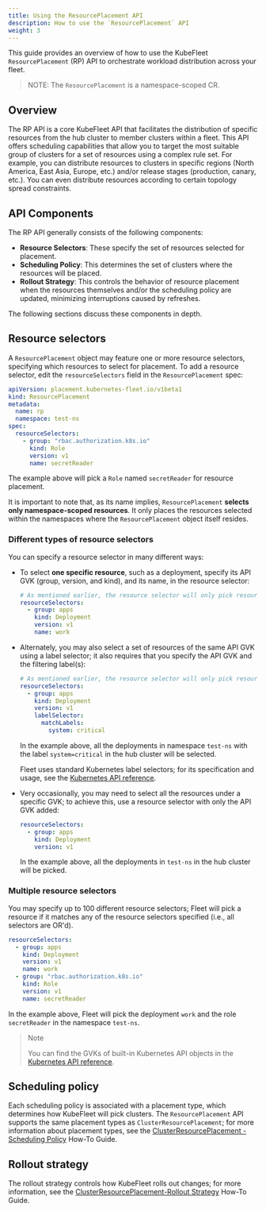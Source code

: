 ```yaml
---
title: Using the ResourcePlacement API
description: How to use the `ResourcePlacement` API
weight: 3
---
```


This guide provides an overview of how to use the KubeFleet `ResourcePlacement` (RP) API to orchestrate workload distribution across your fleet.

> NOTE: The `ResourcePlacement` is a namespace-scoped CR.

## Overview

The RP API is a core KubeFleet API that facilitates the distribution of specific resources from the hub cluster to 
member clusters within a fleet. This API offers scheduling capabilities that allow you to target the most suitable 
group of clusters for a set of resources using a complex rule set. For example, you can distribute resources to
clusters in specific regions (North America, East Asia, Europe, etc.) and/or release stages (production, canary, etc.). 
You can even distribute resources according to certain topology spread constraints.

## API Components

The RP API generally consists of the following components:

- **Resource Selectors**: These specify the set of resources selected for placement.
- **Scheduling Policy**: This determines the set of clusters where the resources will be placed.
- **Rollout Strategy**: This controls the behavior of resource placement when the resources themselves and/or the 
              scheduling policy are updated, minimizing interruptions caused by refreshes.

The following sections discuss these components in depth.

## Resource selectors

A `ResourcePlacement` object may feature one or more resource selectors,
specifying which resources to select for placement. To add a resource selector, edit
the `resourceSelectors` field in the `ResourcePlacement` spec:

```yaml
apiVersion: placement.kubernetes-fleet.io/v1beta1
kind: ResourcePlacement
metadata:
  name: rp
  namespace: test-ns
spec:
  resourceSelectors:
    - group: "rbac.authorization.k8s.io"
      kind: Role
      version: v1          
      name: secretReader
```

The example above will pick a `Role` named `secretReader` for resource placement.

It is important to note that, as its name implies, `ResourcePlacement` **selects only
namespace-scoped resources**. It only places the resources selected within the namespaces
where the `ResourcePlacement` object itself resides.

### Different types of resource selectors

You can specify a resource selector in many different ways:

* To select **one specific resource**, such as a deployment, specify its API GVK (group, version, and
kind), and its name, in the resource selector:

    ```yaml
    # As mentioned earlier, the resource selector will only pick resources under the same namespace as the RP object.
    resourceSelectors:
      - group: apps
        kind: Deployment
        version: v1          
        name: work
    ```

* Alternately, you may also select a set of resources of the same API GVK using a label selector;
it also requires that you specify the API GVK and the filtering label(s):

    ```yaml
    # As mentioned earlier, the resource selector will only pick resources under the same namespace as the RP object.
    resourceSelectors:
      - group: apps
        kind: Deployment
        version: v1           
        labelSelector:
          matchLabels:
            system: critical
    ```

    In the example above, all the deployments in namespace `test-ns` with the label `system=critical` in the hub cluster
    will be selected. 

    Fleet uses standard Kubernetes label selectors; for its specification and usage, see the
    [Kubernetes API reference](https://kubernetes.io/docs/reference/generated/kubernetes-api/v1.26/#labelselector-v1-meta).

* Very occasionally, you may need to select all the resources under a specific GVK; to achieve
this, use a resource selector with only the API GVK added:

    ```yaml
    resourceSelectors:
      - group: apps
        kind: Deployment
        version: v1          
    ```

    In the example above, all the deployments in `test-ns` in the hub cluster will be picked.

### Multiple resource selectors

You may specify up to 100 different resource selectors; Fleet will pick a resource if it matches
any of the resource selectors specified (i.e., all selectors are OR'd).

```yaml
resourceSelectors:
  - group: apps
    kind: Deployment
    version: v1          
    name: work
  - group: "rbac.authorization.k8s.io"
    kind: Role
    version: v1
    name: secretReader      
```

In the example above, Fleet will pick the deployment `work` and the role `secretReader` in the namespace `test-ns`.

> Note
>
> You can find the GVKs of built-in Kubernetes API objects in the
> [Kubernetes API reference](https://kubernetes.io/docs/reference/generated/kubernetes-api/v1.26/).

## Scheduling policy

Each scheduling policy is associated with a placement type, which determines how KubeFleet will
pick clusters. The `ResourcePlacement` API supports the same placement types as `ClusterResourcePlacement`; 
for more information about placement types, see the [ClusterResourcePlacement - Scheduling Policy](/content/en/docs/how-tos/crp.md#scheduling-policy) How-To Guide.

## Rollout strategy
The rollout strategy controls how KubeFleet rolls out changes; for more information, see the [ClusterResourcePlacement-Rollout Strategy](/content/en/docs/how-tos/crp.md#rollout-strategy) How-To Guide.